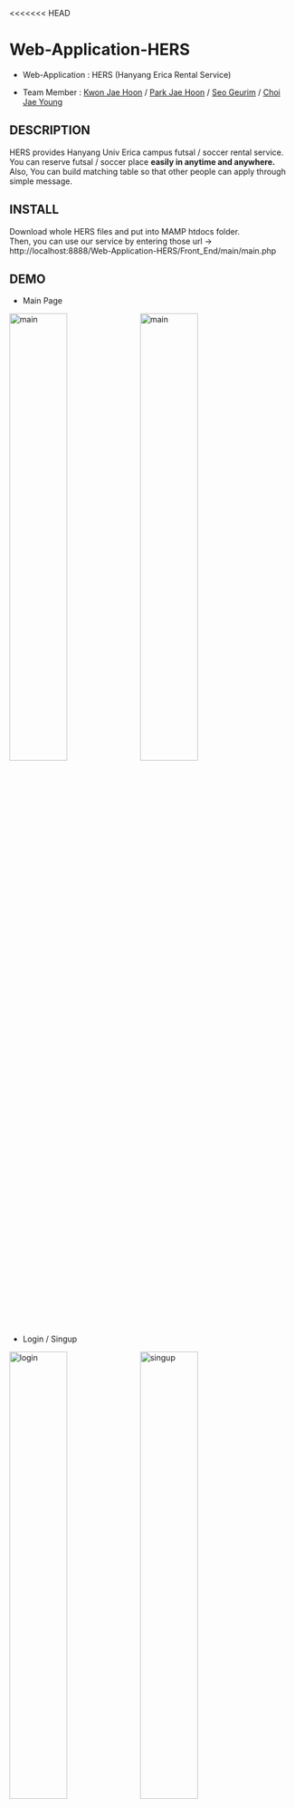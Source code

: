 <<<<<<< HEAD
# Web-Application-HERS

* Web-Application : HERS (Hanyang Erica Rental Service)

* Team Member : <a href="https://github.com/wogns0197">Kwon Jae Hoon</a> / <a href="https://github.com/MilyangParkJaeHoon">Park Jae Hoon</a> / <a href="https://github.com/Seogeurim">Seo Geurim</a> / <a href="https://github.com/chlwodud77">Choi Jae Young</a>

## DESCRIPTION
HERS provides Hanyang Univ Erica campus futsal / soccer rental service.
<br>
You can reserve futsal / soccer place **easily in anytime and anywhere.**
<br>
Also, You can build matching table so that other people can apply through simple message.

## INSTALL
Download whole HERS files and put into MAMP htdocs folder.
<br>Then, you can use our service by entering those url ->
<br>
http://localhost:8888/Web-Application-HERS/Front_End/main/main.php


## DEMO

* Main Page
<div>
<img src = "/readmeimgs/main1.png" alt = "main" width="45%" height = "auto" />
<img src = "/readmeimgs/main2.png" alt = "main" width="45%" height = "auto" />
</div>
<br>
<br>

* Login / Singup
<div>
<img src = "/readmeimgs/login.png" alt = "login" width="45%" height = "auto" />
<img src = "/readmeimgs/singup.png" alt = "singup" width="45%" height = "auto" />
</div>
<br>
<br>

* About Page
<div>
<img src = "/readmeimgs/about1.png" alt = "about" width="45%" height = "auto" />
<img src = "/readmeimgs/about2.png" alt = "about" width="45%" height = "auto" />
</div>
Jquery Animation is optimized for Safari, not for Chrome, IE.
<br>
<br>

* Reservation / Matching
<div>
<img src = "/readmeimgs/reserve2.png" alt = "reservation" width="45%" height = "auto" />
<img src = "/readmeimgs/reserve1.png" alt = "reservation" width="45%" height = "auto" />
</div>
<br>
<div>
<img src = "/readmeimgs/match2.png" alt = "matching" width="45%" height = "auto" />
<img src = "/readmeimgs/match4.png" alt = "matching" width="45%" height = "auto" />
</div>

## REFERENCE
* Calendar source from https://github.com/react-component/calendar
  > due to incomplete support from Safari using date type input, we used above source and modify little bit ->
  > Can not pick date before today and after 2 months from today.
* Weather API from https://darksky.net/forecast
* Main Page Background Transition source from http://www.blueb.co.kr/?c=1/14&cat=%EB%B0%B0%EA%B2%BD%ED%9A%A8%EA%B3%BC&uid=4089
## LANGUAGE / LICENSE
* Used Language
  * HTML
  * CSS
  * PHP
  * JavaScript
  * Jquery
* License
  * HERS is released under the MIT license.
=======
# WEB-HERS
WebApplication team project at 2017-2nd semester
>>>>>>> 60cacb33cabc98e6faa6ff064221170a0e90b5b2
